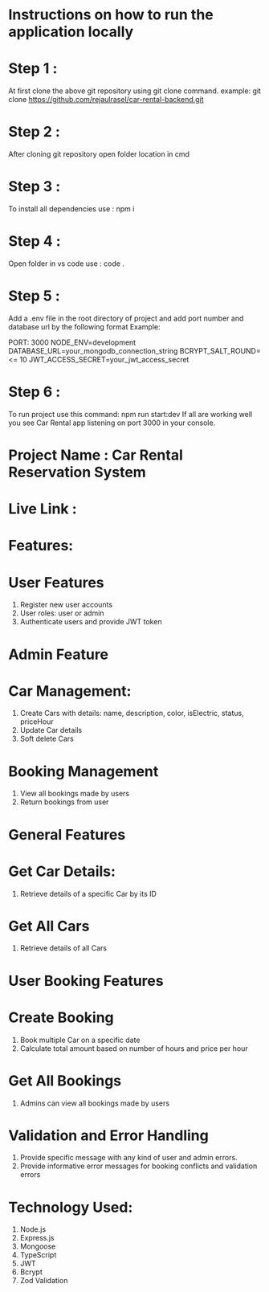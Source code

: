 # Instructions on how to run the application locally

# Step 1 :

At first clone the above git repository using git clone command.
example: git clone https://github.com/rejaulrasel/car-rental-backend.git

# Step 2 :

After cloning git repository open folder location in cmd

# Step 3 :

To install all dependencies use : npm i

# Step 4 :

Open folder in vs code use : code .

# Step 5 :

Add a .env file in the root directory of project and add port number and database url by the following format
Example:

PORT: 3000
NODE_ENV=development
DATABASE_URL=your_mongodb_connection_string
BCRYPT_SALT_ROUND=<= 10
JWT_ACCESS_SECRET=your_jwt_access_secret

# Step 6 :

To run project use this command: npm run start:dev
If all are working well you see Car Rental app listening on port 3000 in your console.

# Project Name : Car Rental Reservation System

# Live Link :

# Features:

# User Features

1. Register new user accounts
2. User roles: user or admin
3. Authenticate users and provide JWT token

# Admin Feature

# Car Management:

1. Create Cars with details: name, description, color, isElectric, status, priceHour
2. Update Car details
3. Soft delete Cars

# Booking Management

1. View all bookings made by users
2. Return bookings from user

# General Features

# Get Car Details:

1. Retrieve details of a specific Car by its ID

# Get All Cars

1. Retrieve details of all Cars

# User Booking Features

# Create Booking

1. Book multiple Car on a specific date
2. Calculate total amount based on number of hours and price per hour

# Get All Bookings

1. Admins can view all bookings made by users

# Validation and Error Handling

1. Provide specific message with any kind of user and admin errors.
2. Provide informative error messages for booking conflicts and validation errors

# Technology Used:

1. Node.js
2. Express.js
3. Mongoose
4. TypeScript
5. JWT
6. Bcrypt
7. Zod Validation
